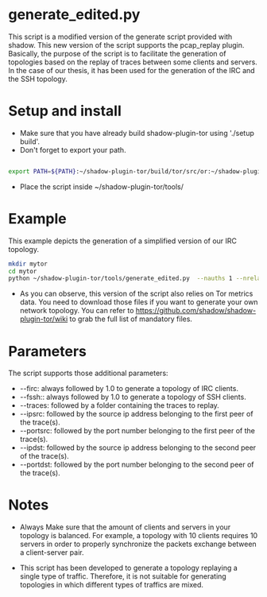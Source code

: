 # generate_edited.py

This script is a modified version of the generate script provided with shadow. This new version of the script supports the pcap_replay plugin. Basically, the purpose of the script is to facilitate the generation of topologies based on the replay of traces between some clients and servers. In the case of our thesis, it has been used for the generation of the IRC and the SSH topology.   

# Setup and install

+ Make sure that you have already build shadow-plugin-tor using './setup build'.
+ Don't forget to export your path.

```bash

export PATH=${PATH}:~/shadow-plugin-tor/build/tor/src/or:~/shadow-plugin-tor/build/tor/src/tools

```
+ Place the script inside ~/shadow-plugin-tor/tools/

# Example

This example depicts the generation of a simplified version of our IRC topology. 

```bash
mkdir mytor
cd mytor
python ~/shadow-plugin-tor/tools/generate_edited.py  --nauths 1 --nrelays 10 --nclients 3 --nservers 3 --firc 1.0 --traces irc_traces/ --ipsrc 10.0.1.37 --portsrc 50935 --ipdst 130.89.149.132 --portdst 6669 alexa-top-1000-ips.csv consensuses-2016-02/01/2016-02-01-03-00-00-consensus server-descriptors-2016-02 extra-infos-2016-02 clients.csv

```

+ As you can observe, this version of the script also relies on Tor metrics data. You need to download those files if you want to generate your own network topology. You can refer to https://github.com/shadow/shadow-plugin-tor/wiki to grab the full list of mandatory files.

# Parameters

The script supports those additional parameters:
+ --firc: always followed by 1.0 to generate a topology of IRC clients.
+ --fssh:: always followed by 1.0 to generate a topology of SSH clients.
+ --traces: followed by a folder containing the traces to replay.
+ --ipsrc: followed by the source ip address belonging to the first peer of the trace(s).
+ --portsrc: followed by the port number belonging to the first peer of the trace(s).
+ --ipdst: followed by the source ip address belonging to the second peer of the trace(s).
+ --portdst: followed by the port number belonging to the second peer of the trace(s).


# Notes

+ Always Make sure that the amount of clients and servers in your topology is balanced. For example, a topology with 10 clients requires 10 servers in order to properly synchronize the packets exchange between a client-server pair.

+ This script has been developed to generate a topology replaying a single type of traffic. Therefore, it is not suitable for generating topologies in which different types of traffics are mixed. 



